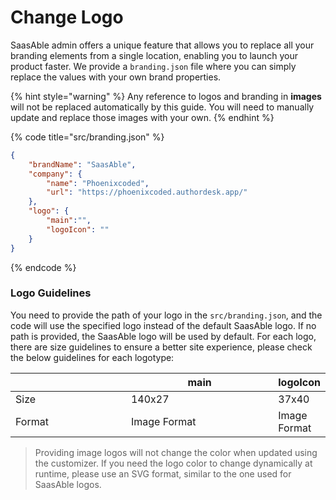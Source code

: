 # Change Logo

SaasAble admin offers a unique feature that allows you to replace all your branding elements from a single location, enabling you to launch your product faster. We provide a `branding.json` file where you can simply replace the values with your own brand properties.

{% hint style="warning" %}
Any reference to logos and branding in **images** will not be replaced automatically by this guide. You will need to manually update and replace those images with your own.
{% endhint %}

{% code title="src/branding.json" %}
```json
{
    "brandName": "SaasAble",
    "company": {
        "name": "Phoenixcoded",
        "url": "https://phoenixcoded.authordesk.app/"
    },
    "logo": {
        "main":"",
        "logoIcon": ""
    }
}
```
{% endcode %}

### Logo Guidelines

You need to provide the path of your logo in the `src/branding.json`, and the code will use the specified logo instead of the default SaasAble logo. If no path is provided, the SaasAble logo will be used by default. For each logo, there are size guidelines to ensure a better site experience, please check the below guidelines for each logotype:

<table><thead><tr><th width="203"></th><th width="266">main</th><th>logoIcon</th></tr></thead><tbody><tr><td>Size</td><td>140x27</td><td>37x40</td></tr><tr><td>Format</td><td>Image Format</td><td>Image Format</td></tr></tbody></table>

> Providing image logos will not change the color when updated using the customizer. If you need the logo color to change dynamically at runtime, please use an SVG format, similar to the one used for SaasAble logos.
